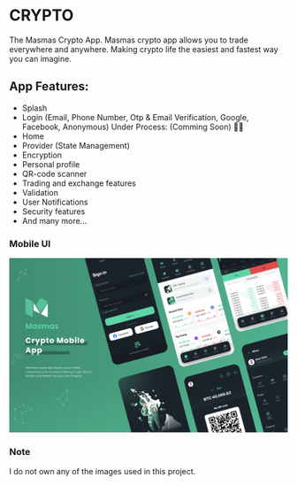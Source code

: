 # CRYPTO

The Masmas Crypto App. 
Masmas crypto app allows you to trade everywhere and anywhere. Making crypto life the easiest and fastest way you can imagine.

## App Features:

* Splash
* Login (Email, Phone Number, Otp & Email Verification, Google, Facebook, Anonymous)
Under Process: (Comming Soon) 🐱‍👤
* Home
* Provider (State Management)
* Encryption
* Personal profile
* QR-code scanner
* Trading and exchange features
* Validation
* User Notifications
* Security features
* And many more...

### Mobile UI
![](images/cover.png)

### Note
I do not own any of the images used in this project.
